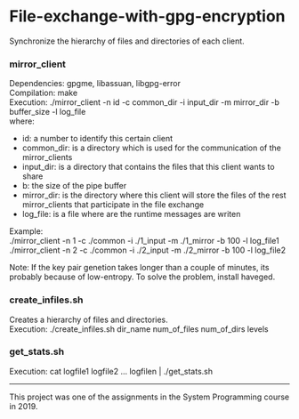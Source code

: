 # File-exchange-with-gpg-encryption
Synchronize the hierarchy of files and directories of each client.  

### mirror_client  
Dependencies: gpgme, libassuan, libgpg-error  
Compilation: make  
Execution: ./mirror_client -n id -c common_dir -i input_dir -m mirror_dir -b buffer_size -l log_file  
where:  
- id: a number to identify this certain client
- common_dir: is a directory which is used for the communication of the mirror_clients
- input_dir: is a directory that contains the files that this client wants to share
- b: the size of the pipe buffer 
- mirror_dir: is the directory where this client will store the files of the rest mirror_clients that participate in the file exchange
- log_file: is a file where are the runtime messages are writen

Example:  
./mirror_client -n 1 -c ./common -i ./1_input -m ./1_mirror -b 100 -l log_file1  
./mirror_client -n 2 -c ./common -i ./2_input -m ./2_mirror -b 100 -l log_file2  

Note: If the key pair genetion takes longer than a couple of minutes, its probably because of low-entropy. To solve the problem, install haveged.

### create_infiles.sh   
Creates a hierarchy of files and directories.  
Execution: ./create_infiles.sh dir_name num_of_files num_of_dirs levels  

### get_stats.sh  
Execution: cat logfile1 logfile2 ... logfilen | ./get_stats.sh   

-----------------------------
This project was one of the assignments in the System Programming course in 2019.
